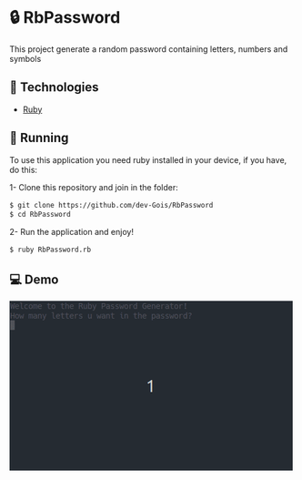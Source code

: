# 🔒 RbPassword

This project generate a random password containing letters, numbers and symbols

## 📍 Technologies
- [Ruby](https://www.ruby-lang.org/pt/)

## 🚀 Running

To use this application you need ruby installed in your device, if you have, do this:

1- Clone this repository and join in the folder:

```bash
$ git clone https://github.com/dev-Gois/RbPassword
$ cd RbPassword
```

2- Run the application and enjoy!

```bash
$ ruby RbPassword.rb
```
## 💻 Demo

![](https://github.com/dev-Gois/RbPassword/blob/main/RbPassword.gif)